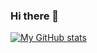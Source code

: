 ### Hi there 👋


[![My GitHub stats](https://github-readme-stats.vercel.app/api?username=cone011)](https://github.com/anuraghazra/github-readme-stats)

<!--
**cone011/cone011** is a ✨ _special_ ✨ repository because its `README.md` (this file) appears on your GitHub profile.

Here are some ideas to get you started:

 🔭 I’m currently working on ...
 🌱 I’m currently learning ...
 👯 I’m looking to collaborate on ...
 🤔 I’m looking for help with ...
 ###💬 Ask me about any dobut you have
 ###📫 How to reach me: https://www.linkedin.com/in/juan-caimen-64b6a7173
 😄 Pronouns: ...
⚡ Fun fact: ...
-->
